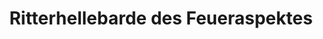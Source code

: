 ---
layout: home
title: Ritterhellebarde des Feueraspektes
equipment_subtype: Hellebarde
prerequisites:
  - [ 11, Str ]
  - [ 14, Dex ]
range: 10
range_far:
damage:
  - [ 2d10, slashing ]
  - [ 1d4, fire ]
abilities:
  - Zweihändig

---